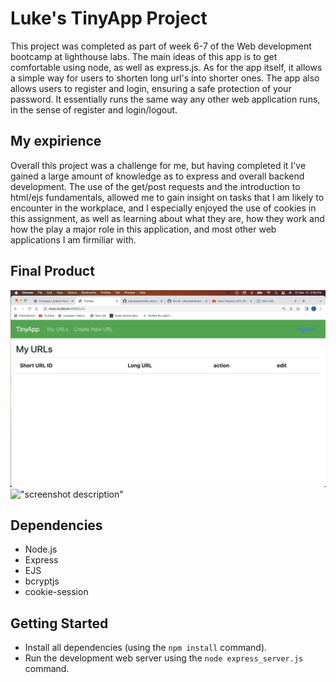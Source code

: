 # Luke's TinyApp Project

This project was completed as part of week 6-7 of the Web development bootcamp at lighthouse labs.  The main ideas of this app is to get comfortable using node, as well as express.js.  As for the app itself, it allows a simple way for users to shorten long url's into shorter ones.  The app also allows users to register and login, ensuring a safe protection of your password.  It essentially runs the same way any other web application runs, in the sense of register and login/logout.  

## My expirience

Overall this project was a challenge for me, but having completed it I've gained a large amount of knowledge as to express and overall backend development.  The use of the get/post requests and the introduction to html/ejs fundamentals, allowed me to gain insight on tasks that I am likely to encounter in the workplace, and I especially enjoyed the use of cookies in this assignment, as well as learning about what they are, how they work and how the play a major role in this application, and most other web applications I am firmiliar with.  

## Final Product

!["The 'main' page of the app.  This is where users will start, regardless of registration/login"](https://github.com/lukechamberland/tinyapp/blob/master/Screenshot%202023-03-10%20at%203.59.52%20PM.png)
!["screenshot description"](#)

## Dependencies

- Node.js
- Express
- EJS
- bcryptjs
- cookie-session

## Getting Started

- Install all dependencies (using the `npm install` command).
- Run the development web server using the `node express_server.js` command.
